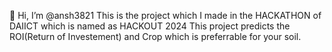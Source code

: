 👋 Hi, I’m @ansh3821
This is the project which I made in the HACKATHON of DAIICT which is named as HACKOUT 2024
This project predicts the ROI(Return of Investement) and Crop which is preferrable for your soil.
